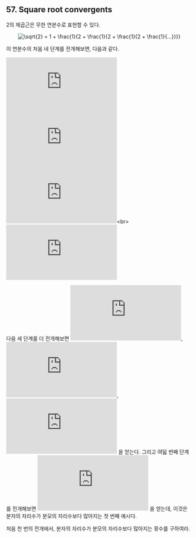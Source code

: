 ## 57. Square root convergents

2의 제곱근은 무한 연분수로 표현할 수 있다.

<p align="center">
  <img
    src="https://latex.codecogs.com/svg.latex?%5Csqrt%7B2%7D%20%3D%201%20&plus;%20%5Cfrac%7B1%7D%7B2%20&plus;%20%5Cfrac%7B1%7D%7B2%20&plus;%20%5Cfrac%7B1%7D%7B2%20&plus;%20%5Cfrac%7B1%7D%7B...%7D%7D%7D%7D"
    alt="\sqrt{2} = 1 &plus; \frac{1}{2 &plus; \frac{1}{2 &plus; \frac{1}{2 &plus; \frac{1}{...}}}}"
  >
</p>

이 연분수의 처음 네 단계를 전개해보면, 다음과 같다.

![1 + \frac{1}{2} = \frac{3}{2} = 1.5](https://latex.codecogs.com/svg.latex?1%20&plus;%20%5Cfrac%7B1%7D%7B2%7D%20%3D%20%5Cfrac%7B3%7D%7B2%7D%20%3D%201.5)<br>
![1 + \frac{1}{2 + \frac{1}{2}} = \frac{7}{5} = 1.4](https://latex.codecogs.com/svg.latex?1%20&plus;%20%5Cfrac%7B1%7D%7B2%20&plus;%20%5Cfrac%7B1%7D%7B2%7D%7D%20%3D%20%5Cfrac%7B7%7D%7B5%7D%20%3D%201.4)<br>
![1 + \frac{1}{2 + \frac{1}{2 + \frac{1}{2}}} = \frac{17}{12} = 1.41666...](https://latex.codecogs.com/svg.latex?1%20&plus;%20%5Cfrac%7B1%7D%7B2%20&plus;%20%5Cfrac%7B1%7D%7B2%20&plus;%20%5Cfrac%7B1%7D%7B2%7D%7D%7D%20%3D%20%5Cfrac%7B17%7D%7B12%7D%20%3D%201.41666...)<br>
![1 + \frac{1}{2 + \frac{1}{2 + \frac{1}{2 + \frac{1}{2}}}} = \frac{41}{29} = 1.41379...](https://latex.codecogs.com/svg.latex?1%20&plus;%20%5Cfrac%7B1%7D%7B2%20&plus;%20%5Cfrac%7B1%7D%7B2%20&plus;%20%5Cfrac%7B1%7D%7B2%20&plus;%20%5Cfrac%7B1%7D%7B2%7D%7D%7D%7D%20%3D%20%5Cfrac%7B41%7D%7B29%7D%20%3D%201.41379...)

다음 세 단계를 더 전개해보면 ![\frac{99}{70}](https://latex.codecogs.com/svg.latex?%5Cfrac%7B99%7D%7B70%7D), ![\frac{239}{169}](https://latex.codecogs.com/svg.latex?%5Cfrac%7B239%7D%7B169%7D), ![\frac{577}{408}](https://latex.codecogs.com/svg.latex?%5Cfrac%7B577%7D%7B408%7D) 을 얻는다. 그리고 여덟 번째 단계를 전개해보면 ![\frac{1393}{985}](https://latex.codecogs.com/svg.latex?%5Cfrac%7B1393%7D%7B985%7D) 을 얻는데, 이것은 분자의 자리수가 분모의 자리수보다 많아지는 첫 번째 예시다.

처음 천 번의 전개에서, 분자의 자리수가 분모의 자리수보다 많아지는 횟수를 구하여라.
